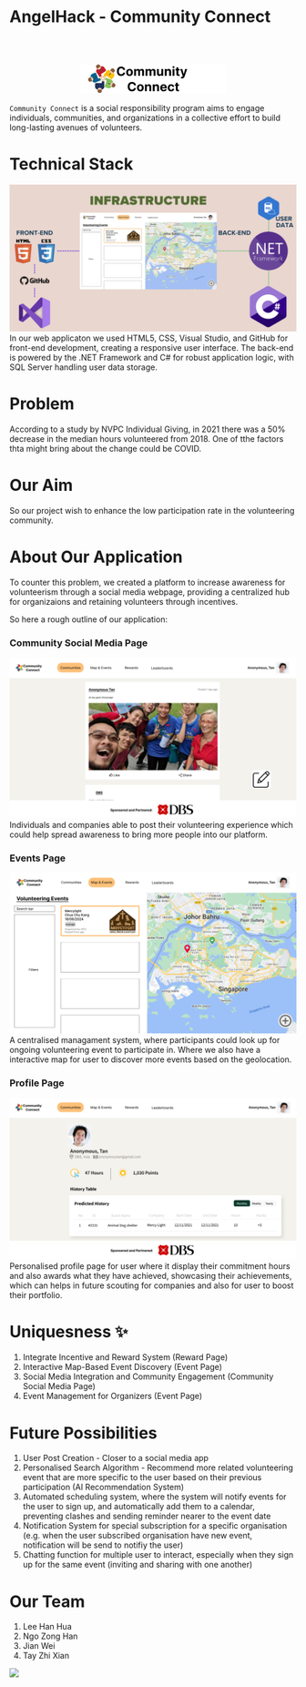 # AngelHack - Community Connect

<br><br>
<p align="center">
  <img src="https://github.com/hhprojects/AngelHack/blob/master/wwwroot/images/Component1.png?raw=true" alt="Community connect Logo"/>
</p>

`Community Connect` is a social responsibility program aims to engage individuals, communities, and organizations in a collective effort to build long-lasting avenues of volunteers. 
<br>

# Technical Stack
![alt text](https://github.com/hhprojects/AngelHack/blob/master/wwwroot/images/infrastructure.png)
In our web applicaton we used HTML5, CSS, Visual Studio, and GitHub for front-end development, creating a responsive user interface. The back-end is powered by the .NET Framework and C# for robust application logic, with SQL Server handling user data storage.

# Problem
According to a study by NVPC Individual Giving, in 2021 there was a 50% decrease in the median hours volunteered from 2018. One of tthe factors thta might bring about the change could be COVID.

# Our Aim
So our project wish to enhance the low participation rate in the volunteering community.
 
# About Our Application
To counter this problem, we created a platform to increase awareness for volunteerism through a social media webpage, providing a centralized hub for organizaions and retaining volunteers through incentives.

So here a rough outline of our application:

### Community Social Media Page
![alt text](https://github.com/hhprojects/AngelHack/blob/master/wwwroot/images/communitiespage.png)
Individuals and companies able to post their volunteering experience which could help spread awareness to bring more people into our platform.

### Events Page
![alt text](https://github.com/hhprojects/AngelHack/blob/master/wwwroot/images/eventpage.png)
A centralised managament system, where participants could look up for ongoing volunteering event to participate in. Where we also have a interactive map for user to discover more events based on the geolocation.

### Profile Page
![alt text](https://github.com/hhprojects/AngelHack/blob/master/wwwroot/images/profilepage.png)
Personalised profile page for user where it display their commitment hours and also awards what they have achieved, showcasing their achievements, which can helps in future scouting for companies and also for user to boost their portfolio.

# Uniquesness ✨

1. Integrate Incentive and Reward System (Reward Page)
2. Interactive Map-Based Event Discovery (Event Page)
3. Social Media Integration and Community Engagement (Community Social Media Page)
4. Event Management for Organizers (Event Page)

# Future Possibilities
1. User Post Creation - Closer to a social media app
2. Personalised Search Algorithm - Recommend more related volunteering event that are more specific to the user based on their previous participation (AI Recommendation System)
3. Automated scheduling system, where the system will notify events for the user to sign up, and automatically add them to a calendar, preventing clashes and sending reminder nearer to the event date
4. Notification System for special subscription for a specific organisation (e.g. when the user subscribed organisation have new event, notification will be send to notifiy the user)
5. Chatting function for multiple user to interact, especially when they sign up for the same event (inviting and sharing with one another)
   

# Our Team
1. Lee Han Hua
2. Ngo Zong Han
3. Jian Wei
4. Tay Zhi Xian
<a href="https://github.com/hhprojects/AngelHack/graphs/contributors">
  <img src="https://contrib.rocks/image?repo=hhprojects/AngelHack" />
</a>
